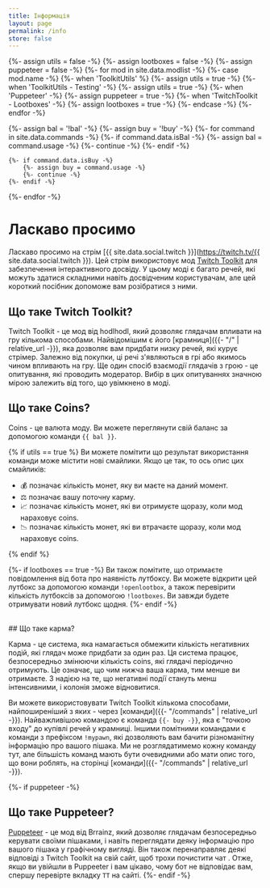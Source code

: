 ```yaml
---
title: Інформація
layout: page
permalink: /info
store: false
---
```


{%- assign utils = false -%}
{%- assign lootboxes = false -%}
{%- assign puppeteer = false -%}
{%- for mod in site.data.modlist -%}
    {%- case mod.name -%}
        {%- when 'ToolkitUtils' %}
            {%- assign utils = true -%}
        {%- when 'ToolkitUtils - Testing' -%}
            {%- assign utils = true -%}
        {%- when 'Puppeteer' -%}
            {%- assign puppeteer = true -%}
        {%- when 'TwitchToolkit - Lootboxes' -%}
            {%- assign lootboxes = true -%}
    {%- endcase -%}
{%- endfor -%}


{%- assign bal = '!bal' -%}
{%- assign buy = '!buy' -%}
{%- for command in site.data.commands -%}
    {%- if command.data.isBal -%}
        {%- assign bal = command.usage -%}
        {%- continue -%}
    {%- endif -%}

    {%- if command.data.isBuy -%}
        {%- assign buy = command.usage -%}
        {%- continue -%}
    {%- endif -%}
{%- endfor -%}

# Ласкаво просимо

Ласкаво просимо на стрім [{{ site.data.social.twitch }}](https://twitch.tv/{{ site.data.social.twitch }}).
Цей стрім використовує мод
[Twitch Toolkit](https://steamcommunity.com/sharedfiles/filedetails/?id=3013874066) для забезпечення
інтерактивного досвіду. У цьому моді є багато речей, які можуть здатися складними навіть досвідченим
користувачам, але цей короткий посібник допоможе вам розібратися з ними.

## Що таке Twitch Toolkit?

Twitch Toolkit - це мод від hodlhodl, який дозволяє глядачам впливати на гру кількома способами. 
Найвідомішим є його [крамниця]({{- "/" | relative_url -}}), яка дозволяє вам придбати низку речей, які курує стрімер. 
Залежно від покупки, ці речі з'являються в грі або якимось чином впливають на гру. Ще один спосіб взаємодії 
глядачів з грою - це опитування, які проводить модератор. Вибір в цих опитуваннях значною мірою залежить від того, що увімкнено в моді.

## Що таке Coins?

Coins - це валюта моду. Ви можете переглянути свій баланс за допомогою команди `{{ bal }}`. 

{% if utils == true %}
Ви можете помітити що результат використання команди може містити нові смайлики. 
Якщо це так, то ось опис цих смайликів:

- 💰 позначає кількість монет, яку ви маєте на даний момент.
- ⚖  позначає вашу поточну карму.
- 📈 позначає кількість монет, які ви отримуєте щоразу, коли мод нараховує coins.
- 📉 позначає кількість монет, які ви втрачаєте щоразу, коли мод нараховує coins.

{% endif %}

{%- if lootboxes == true -%}
Ви також помітите, що отримаєте повідомлення від бота про наявність лутбоксу. Ви можете відкрити цей лутбокс
за допомогою команди `!openlootbox`, а також перевірити кількість лутбоксів за допомогою `!lootboxes`.
Ви завжди будете отримувати новий лутбокс щодня.
{%- endif -%}


<br/>
## Що таке карма?

Карма - це система, яка намагається обмежити кількість негативних подій, які глядач може придбати за один раз. 
Ця система працює, безпосередньо змінюючи кількість coins, які глядачі періодично отримують. Це означає, що 
чим нижча ваша карма, тим менше ви отримаєте. З надією на те, що негативні події стануть менш інтенсивними, і колонія зможе відновитися.

Ви можете використовувати Twitch Toolkit кількома способами, найпоширеніший з яких - через 
[команди]({{- "/commands" | relative_url -}}). Найважливішою командою є команда `{{- buy -}}`, 
яка є "точкою входу" до купівлі речей у крамниці. Іншими помітними командами є команди з префіксом `!mypawn`, 
які дозволяють вам бачити різноманітну інформацію про вашого пішака. Ми не розглядатимемо
кожну команду тут, але більшість команд мають бути очевидними або мати опис того, що вони роблять, на сторінці [команди]({{- "/commands" | relative_url -}}).


{%- if puppeteer -%}
<br/>
## Що таке Puppeteer?

[Puppeteer](https://steamcommunity.com/sharedfiles/filedetails/?id=2057192142) - це мод від Brrainz, який
дозволяє глядачам безпосередньо керувати своїми пішаками, і навіть переглядати деяку інформацію про вашого пішака у
графічному вигляді. Він також перенаправляє деякі відповіді з Twitch Toolkit на свій сайт, щоб трохи почистити чат
. Отже, якщо ви увійшли в Puppeeter і вам цікаво, чому бот не відповідає вам,
спершу перевірте вкладку `TT` на сайті.
{%- endif -%}
